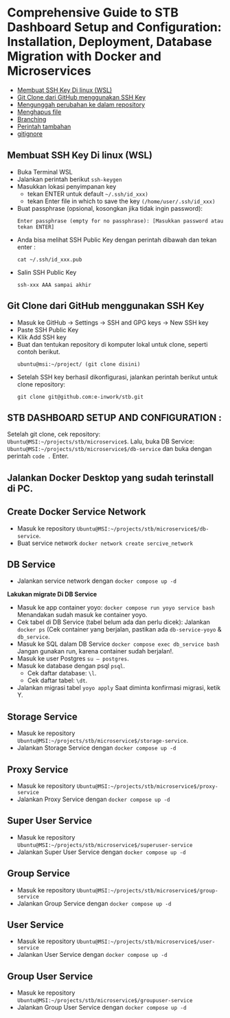 # Comprehensive Guide to STB Dashboard Setup and Configuration: Installation, Deployment, Database Migration with Docker and Microservices

* [Membuat SSH Key Di linux (WSL)](https://github.com/e-inwork/stb/README#mengunduh-repository)
* [Git Clone dari GitHub menggunakan SSH Key](https://github.com/datascienceid/README#memperbarui-repository)
* [Mengunggah perubahan ke dalam repository](https://github.com/datascienceid/README#mengunggah-perubahan)
* [Menghapus file](https://github.com/datascienceid/README#menghapus-file)
* [Branching](https://github.com/datascienceid/README#branching)
* [Perintah tambahan](https://github.com/datascienceid/README#perintah-tambahan)
* [gitignore](https://github.com/datascienceid/README#gitignore)

## Membuat SSH Key Di linux (WSL)

* Buka Terminal WSL
* Jalankan perintah berikut ```ssh-keygen```
* Masukkan lokasi penyimpanan key
  - tekan ENTER untuk default ```~/.ssh/id_xxx)```
  - tekan Enter file in which to save the key ```(/home/user/.ssh/id_xxx)```
* Buat passphrase (opsional, kosongkan jika tidak ingin password):
   ```
   Enter passphrase (empty for no passphrase): [Masukkan password atau tekan ENTER]
   ```
* Anda bisa melihat SSH Public Key dengan perintah dibawah dan tekan enter :
   ```
   cat ~/.ssh/id_xxx.pub
   ```
* Salin SSH Public Key 
   ```
   ssh-xxx AAA sampai akhir
   ```

## Git Clone dari GitHub menggunakan SSH Key
* Masuk ke GitHub → Settings → SSH and GPG keys → New SSH key
* Paste SSH Public Key
* Klik Add SSH key
* Buat dan tentukan repository di komputer lokal untuk clone, seperti contoh berikut.
   ```
   ubuntu@msi:~/project/ (git clone disini)
   ```
* Setelah SSH key berhasil dikonfigurasi, jalankan perintah berikut untuk clone repository:
   ```
   git clone git@github.com:e-inwork/stb.git
   ```
   
## STB DASHBOARD SETUP AND CONFIGURATION : 
Setelah git clone, cek repository: ```Ubuntu@MSI:~/projects/stb/microservice$```. 
Lalu, buka DB Service: ```Ubuntu@MSI:~/projects/stb/microservice$/db-service```  dan buka dengan perintah ```code .``` Enter.

## Jalankan Docker Desktop yang sudah terinstall di PC.

## Create Docker Service Network
* Masuk ke repository ```Ubuntu@MSI:~/projects/stb/microservice$/db-service```.
* Buat service network ```docker network create sercive_network```

## DB Service
* Jalankan service network dengan ```docker compose up -d```
  
**Lakukan migrate Di DB Service**
* Masuk ke app container yoyo: ```docker compose run yoyo service bash``` Menandakan sudah masuk ke container yoyo.
* Cek tabel di DB Service (tabel belum ada dan perlu dicek):
  Jalankan ```docker ps```
  (Cek container yang berjalan, pastikan ada ```db-service-yoyo``` & ```db_service```.
* Masuk ke SQL dalam DB Service ```docker compose exec db_service bash``` Jangan gunakan run, karena container sudah berjalan!.
* Masuk ke user Postgres ```su – postgres```.
* Masuk ke database dengan psql ```psql```.
  - Cek daftar database: ```\l```.
  - Cek daftar tabel: ```\dt```.
* Jalankan migrasi tabel ```yoyo apply``` Saat diminta konfirmasi migrasi, ketik Y.

## Storage Service
* Masuk ke repository ```Ubuntu@MSI:~/projects/stb/microservice$/storage-service```.
* Jalankan Storage Service dengan ```docker compose up -d```

## Proxy Service
* Masuk ke repository ```Ubuntu@MSI:~/projects/stb/microservice$/proxy-service```
* Jalankan Proxy Service dengan ```docker compose up -d```

## Super User Service
* Masuk ke repository ```Ubuntu@MSI:~/projects/stb/microservice$/superuser-service```
* Jalankan Super User Service dengan ```docker compose up -d```

## Group Service
* Masuk ke repository ```Ubuntu@MSI:~/projects/stb/microservice$/group-service```
* Jalankan Group Service dengan ```docker compose up -d```

## User Service
* Masuk ke repository ```Ubuntu@MSI:~/projects/stb/microservice$/user-service```
* Jalankan User Service dengan ```docker compose up -d```

## Group User Service
* Masuk ke repository ```Ubuntu@MSI:~/projects/stb/microservice$/groupuser-service```
* Jalankan Group User Service dengan ```docker compose up -d```




